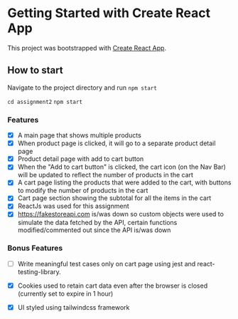 # Getting Started with Create React App

This project was bootstrapped with [Create React App](https://github.com/facebook/create-react-app).

## How to start
Navigate to the project directory and run `npm start`

`cd assignment2`
`npm start`

### Features
- [x] A ​main page​ that shows multiple products
- [x] When product page is clicked, it will go to a separate product ​detail page​
- [x] Product ​detail page​ with add to cart button
- [x] When the "​Add to cart button​" is clicked, the cart icon (on the Nav Bar) will be updated to reflect the number of products in the cart
- [x] A ​cart page​ listing the products that were added to the cart, with buttons to modify the number of products in the cart
- [x] Cart page section showing the subtotal for all the items in the cart
- [x] ReactJs was used for this assignment
- [x] https://fakestoreapi.com is/was down so custom objects were used to simulate the data fetched by the API, certain functions modified/commented out since the API is/was down

### Bonus Features
- [ ] Write meaningful test cases only on cart page using jest and react-testing-library.
- [x] Cookies used to retain cart data even after the browser is closed (currently set to expire in 1 hour)
- [x] UI styled using tailwindcss framework


